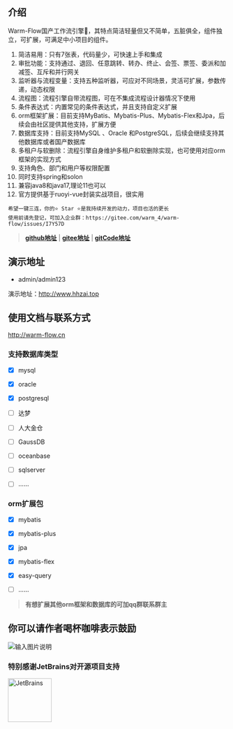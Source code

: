 ## 介绍

Warm-Flow国产工作流引擎🎉，其特点简洁轻量但又不简单，五脏俱全，组件独立，可扩展，可满足中小项目的组件。

1. 简洁易用：只有7张表，代码量少，可快速上手和集成
2. 审批功能：支持通过、退回、任意跳转、转办、终止、会签、票签、委派和加减签、互斥和并行网关
3. 监听器与流程变量：支持五种监听器，可应对不同场景，灵活可扩展，参数传递，动态权限
4. 流程图：流程引擎自带流程图，可在不集成流程设计器情况下使用
5. 条件表达式：内置常见的条件表达式，并且支持自定义扩展
6. orm框架扩展：目前支持MyBatis、Mybatis-Plus、Mybatis-Flex和Jpa，后续会由社区提供其他支持，扩展方便
7. 数据库支持：目前支持MySQL 、Oracle 和PostgreSQL，后续会继续支持其他数据库或者国产数据库
8. 多租户与软删除：流程引擎自身维护多租户和软删除实现，也可使用对应orm框架的实现方式
9. 支持角色、部门和用户等权限配置
10. 同时支持spring和solon
11. 兼容java8和java17,理论11也可以
12. 官方提供基于ruoyi-vue封装实战项目，很实用

```shell
希望一键三连，你的⭐️ Star ⭐️是我持续开发的动力，项目也活的更长
使用前请先登记，可加入企业群：https://gitee.com/warm_4/warm-flow/issues/I7Y57D
```

>   **[github地址](https://github.com/dromara/warm-flow.git)** | **[gitee地址](https://gitee.com/dromara/warm-flow.git)** | **[gitCode地址](https://gitcode.com/minliuhua/warm-flow.git)**

## 演示地址

- admin/admin123

演示地址：http://www.hhzai.top

## 使用文档与联系方式
http://warm-flow.cn


### 支持数据库类型

* [x] mysql
* [x] oracle
* [x] postgresql
* [ ] 达梦
* [ ] 人大金仓
* [ ] GaussDB
* [ ] oceanbase
* [ ] sqlserver
* [ ] ......


### orm扩展包

* [x] mybatis
* [x] mybatis-plus
* [x] jpa
* [x] mybatis-flex
* [x] easy-query
* [ ] ......




> **有想扩展其他orm框架和数据库的可加qq群联系群主**


## 你可以请作者喝杯咖啡表示鼓励

![输入图片说明](https://foruda.gitee.com/images/1697770422557390406/7efa04d6_2218307.png "屏幕截图")


### 特别感谢JetBrains对开源项目支持

<a href="https://jb.gg/OpenSourceSupport">
  <img src="https://user-images.githubusercontent.com/8643542/160519107-199319dc-e1cf-4079-94b7-01b6b8d23aa6.png" align="left" height="100" width="100"  alt="JetBrains">
</a>